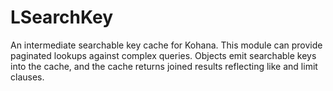 LSearchKey
==========

An intermediate searchable key cache for Kohana. This module can provide paginated lookups against complex queries.  Objects emit searchable keys into the cache, and the cache returns joined results reflecting like and limit clauses.

